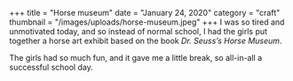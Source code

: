 +++
title = "Horse museum"
date = "January 24, 2020"
category = "craft"
thumbnail = "/images/uploads/horse-museum.jpeg"
+++
I was so tired and unmotivated today, and so instead of normal school, I had the girls put together a horse art exhibit based on the book _Dr. Seuss’s Horse Museum_.

The girls had so much fun, and it gave me a little break, so all-in-all a successful school day.
